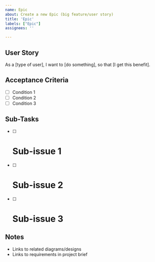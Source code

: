 ```yaml
---
name: Epic
about: Create a new Epic (big feature/user story)
title: 'Epic'
labels: ["Epic"]
assignees: ''

---
```


## User Story
As a [type of user], I want to [do something], so that [I get this benefit].

## Acceptance Criteria
- [ ] Condition 1
- [ ] Condition 2
- [ ] Condition 3

## Sub-Tasks
- [ ] # Sub-issue 1
- [ ] # Sub-issue 2
- [ ] # Sub-issue 3

## Notes
- Links to related diagrams/designs
- Links to requirements in project brief
